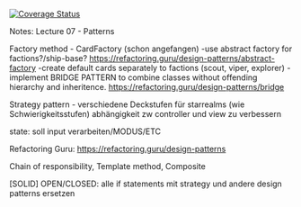 [![Coverage Status](https://coveralls.io/repos/github/kikkel/se/badge.svg?branch=main)](https://coveralls.io/github/kikkel/se?branch=main)


Notes:
Lecture 07 - Patterns

Factory method - CardFactory (schon angefangen)
  -use abstract factory for factions?/ship-base? 
    https://refactoring.guru/design-patterns/abstract-factory
  -create default cards separately to factions (scout, viper, explorer) 
  -implement BRIDGE PATTERN to combine classes without offending hierarchy and inheritence.
    https://refactoring.guru/design-patterns/bridge
  

Strategy pattern - verschiedene Deckstufen für starrealms (wie Schwierigkeitsstufen) abhängigkeit zw controller und view zu verbessern

state: soll input verarbeiten/MODUS/ETC

Refactoring Guru: https://refactoring.guru/design-patterns

Chain of responsibility,
Template method,
Composite


[SOLID] OPEN/CLOSED: alle if statements mit strategy und andere design patterns ersetzen
